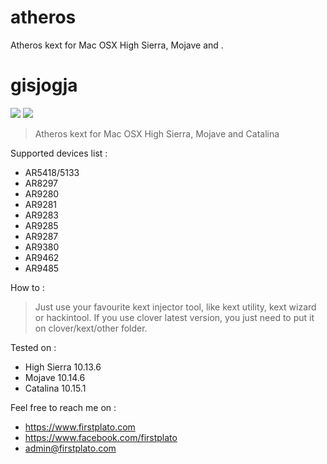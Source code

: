 # atheros
Atheros kext for Mac OSX High Sierra, Mojave and .

# gisjogja

<img src="https://img.shields.io/github/license/ipang-dwi/xdesktop.svg" /> <img src="https://img.shields.io/badge/lab-firstplato.com-red.svg" />

> Atheros kext for Mac OSX High Sierra, Mojave and Catalina

Supported devices list :
- AR5418/5133
- AR8297
- AR9280
- AR9281
- AR9283
- AR9285
- AR9287
- AR9380
- AR9462
- AR9485

How to :
> Just use your favourite kext injector tool, like kext utility, kext wizard or hackintool. If you use clover latest version, you just need to put it on clover/kext/other folder. 

Tested on :
- High Sierra 10.13.6
- Mojave 10.14.6
- Catalina 10.15.1

Feel free to reach me on :
- https://www.firstplato.com
- https://www.facebook.com/firstplato
- admin@firstplato.com
